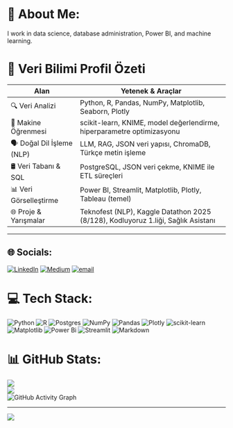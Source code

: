 # 💫 About Me:
I work in data science, database administration, Power BI, and machine learning.

# 📌 Veri Bilimi Profil Özeti

| Alan                         | Yetenek & Araçlar                                                                 |
|------------------------------|------------------------------------------------------------------------------------|
| 🔍 Veri Analizi              | Python, R, Pandas, NumPy, Matplotlib, Seaborn, Plotly                             |
| 🧠 Makine Öğrenmesi          | scikit-learn, KNIME, model değerlendirme, hiperparametre optimizasyonu            |
| 🗣️ Doğal Dil İşleme (NLP)    | LLM, RAG, JSON veri yapısı, ChromaDB, Türkçe metin işleme                         |
| 🛢️ Veri Tabanı & SQL         | PostgreSQL, JSON veri çekme, KNIME ile ETL süreçleri                              |
| 📊 Veri Görselleştirme       | Power BI, Streamlit, Matplotlib, Plotly, Tableau (temel)                          |
| 🌐 Proje & Yarışmalar        | Teknofest (NLP), Kaggle Datathon 2025 (8/128), Kodluyoruz 1.liği, Sağlık Asistanı |

---



## 🌐 Socials:
[![LinkedIn](https://img.shields.io/badge/LinkedIn-%230077B5.svg?logo=linkedin&logoColor=white)](https://linkedin.com/in/zeynep-atik-) [![Medium](https://img.shields.io/badge/Medium-12100E?logo=medium&logoColor=white)](https://medium.com/@zeynepatik2003) [![email](https://img.shields.io/badge/Email-D14836?logo=gmail&logoColor=white)](mailto:zeynepatik2003@gmail.com) 

# 💻 Tech Stack:
![Python](https://img.shields.io/badge/python-3670A0?style=flat&logo=python&logoColor=ffdd54) ![R](https://img.shields.io/badge/r-%23276DC3.svg?style=flat&logo=r&logoColor=white) ![Postgres](https://img.shields.io/badge/postgres-%23316192.svg?style=flat&logo=postgresql&logoColor=white) ![NumPy](https://img.shields.io/badge/numpy-%23013243.svg?style=flat&logo=numpy&logoColor=white) ![Pandas](https://img.shields.io/badge/pandas-%23150458.svg?style=flat&logo=pandas&logoColor=white) ![Plotly](https://img.shields.io/badge/Plotly-%233F4F75.svg?style=flat&logo=plotly&logoColor=white) ![scikit-learn](https://img.shields.io/badge/scikit--learn-%23F7931E.svg?style=flat&logo=scikit-learn&logoColor=white) ![Matplotlib](https://img.shields.io/badge/Matplotlib-%23ffffff.svg?style=flat&logo=Matplotlib&logoColor=black) ![Power Bi](https://img.shields.io/badge/power_bi-F2C811?style=flat&logo=powerbi&logoColor=black) ![Streamlit](https://img.shields.io/badge/Streamlit-%23FE4B4B.svg?style=flat&logo=streamlit&logoColor=white) ![Markdown](https://img.shields.io/badge/markdown-%23000000.svg?style=flat&logo=markdown&logoColor=white)
# 📊 GitHub Stats:
![](https://github-readme-stats.vercel.app/api?username=zeynnep&theme=dark&hide_border=false&include_all_commits=false&count_private=false)<br/>
![](https://nirzak-streak-stats.vercel.app/?user=zeynnep&theme=dark&hide_border=false)<br/>
![GitHub Activity Graph](https://github-readme-activity-graph.vercel.app/graph?username=zeynnep&theme=react-dark)

---
[![](https://visitcount.itsvg.in/api?id=zeynnep&icon=0&color=1)](https://visitcount.itsvg.in)

<!-- Proudly created with GPRM ( https://gprm.itsvg.in ) -->
